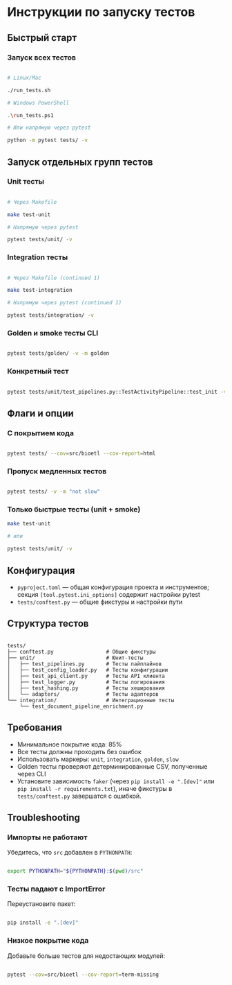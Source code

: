 # Инструкции по запуску тестов

## Быстрый старт

### Запуск всех тестов

```bash

# Linux/Mac

./run_tests.sh

# Windows PowerShell

.\run_tests.ps1

# Или напрямую через pytest

python -m pytest tests/ -v

```

## Запуск отдельных групп тестов

### Unit тесты

```bash

# Через Makefile

make test-unit

# Напрямую через pytest

pytest tests/unit/ -v

```

### Integration тесты

```bash

# Через Makefile (continued 1)

make test-integration

# Напрямую через pytest (continued 1)

pytest tests/integration/ -v

```

### Golden и smoke тесты CLI

```bash

pytest tests/golden/ -v -m golden

```

### Конкретный тест

```bash

pytest tests/unit/test_pipelines.py::TestActivityPipeline::test_init -v

```

## Флаги и опции

### С покрытием кода

```bash

pytest tests/ --cov=src/bioetl --cov-report=html

```

### Пропуск медленных тестов

```bash

pytest tests/ -v -m "not slow"

```

### Только быстрые тесты (unit + smoke)

```bash
make test-unit

# или

pytest tests/unit/ -v

```

## Конфигурация

- `pyproject.toml` — общая конфигурация проекта и инструментов; секция `[tool.pytest.ini_options]` содержит настройки pytest
- `tests/conftest.py` — общие фикстуры и настройки пути

## Структура тестов

```text

tests/
├── conftest.py                 # Общие фикстуры
├── unit/                       # Юнит-тесты
│   ├── test_pipelines.py       # Тесты пайплайнов
│   ├── test_config_loader.py   # Тесты конфигурации
│   ├── test_api_client.py      # Тесты API клиента
│   ├── test_logger.py          # Тесты логирования
│   ├── test_hashing.py         # Тесты хеширования
│   └── adapters/               # Тесты адаптеров
└── integration/                # Интеграционные тесты
    └── test_document_pipeline_enrichment.py

```

## Требования

- Минимальное покрытие кода: 85%
- Все тесты должны проходить без ошибок
- Использовать маркеры: `unit`, `integration`, `golden`, `slow`
- Golden тесты проверяют детерминированные CSV, полученные через CLI
- Установите зависимость `faker` (через `pip install -e ".[dev]"` или `pip install -r requirements.txt`),
  иначе фикстуры в `tests/conftest.py` завершатся с ошибкой.

## Troubleshooting

### Импорты не работают

Убедитесь, что `src` добавлен в `PYTHONPATH`:

```bash

export PYTHONPATH="${PYTHONPATH}:$(pwd)/src"

```

### Тесты падают с ImportError

Переустановите пакет:

```bash

pip install -e ".[dev]"

```

### Низкое покрытие кода

Добавьте больше тестов для недостающих модулей:

```bash

pytest --cov=src/bioetl --cov-report=term-missing

```

